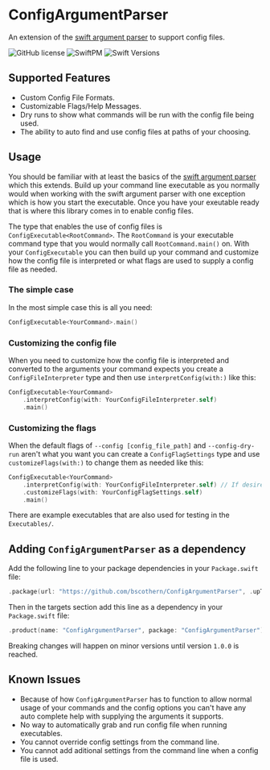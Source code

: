 # ConfigArgumentParser

An extension of the [swift argument parser](https://github.com/apple/swift-argument-parser) to support config files.

![GitHub license](https://img.shields.io/badge/license-MIT-lightgrey.svg)
![SwiftPM](https://img.shields.io/badge/SwiftPM-compatible-brightgreen.svg)
![Swift Versions](https://img.shields.io/badge/Swift-5.2+-orange.svg)

## Supported Features
* Custom Config File Formats.
* Customizable Flags/Help Messages.
* Dry runs to show what commands will be run with the config file being used.
* The ability to auto find and use config files at paths of your choosing.

## Usage
You should be familiar with at least the basics of the [swift argument parser](https://github.com/apple/swift-argument-parser) which this extends.
Build up your command line executable as you normally would when working with the swift argument parser with one exception which is how you start the executable. Once you have your exeutable ready that is where this library comes in to enable config files.

The type that enables the use of config files is `ConfigExecutable<RootCommand>`.
The `RootCommand` is your executable command type that you would normally call `RootCommand.main()` on.
With your `ConfigExecutable` you can then build up your command and customize how the config file is interpreted or what flags are used to supply a config file as needed.

### The simple case
In the most simple case this is all you need:
```swift
ConfigExecutable<YourCommand>.main()
```

### Customizing the config file
When you need to customize how the config file is interpreted and converted to the arguments your command expects you create a `ConfigFileInterpreter` type and then use `interpretConfig(with:)` like this:
```swift
ConfigExecutable<YourCommand>
    .interpretConfig(with: YourConfigFileInterpreter.self)
    .main()
```

### Customizing the flags
When the default flags of `--config [config_file_path]` and `--config-dry-run` aren't what you want you can create a `ConfigFlagSettings` type and use `customizeFlags(with:)` to change them as needed like this:
```swift
ConfigExecutable<YourCommand>
    .interpretConfig(with: YourConfigFileInterpreter.self) // If desired, this is not required
    .customizeFlags(with: YourConfigFlagSettings.self)
    .main()
```

There are example executables that are also used for testing in the `Executables/`.

## Adding `ConfigArgumentParser` as a dependency
Add the following line to your package dependencies in your `Package.swift` file:
```swift
.package(url: "https://github.com/bscothern/ConfigArgumentParser", .upToNextMinor(from: "0.2.0")),
```

Then in the targets section add this line as a dependency in your `Package.swift` file:
```swift
.product(name: "ConfigArgumentParser", package: "ConfigArgumentParser"),
```

Breaking changes will happen on minor versions until version `1.0.0` is reached.

## Known Issues
* Because of how `ConfigArgumentParser` has to function to allow normal usage of your commands and the config options you can't have any auto complete help with supplying the arguments it supports.
* No way to automatically grab and run config file when running executables.
* You cannot override config settings from the command line.
* You cannot add aditional settings from the command line when a config file is used.
